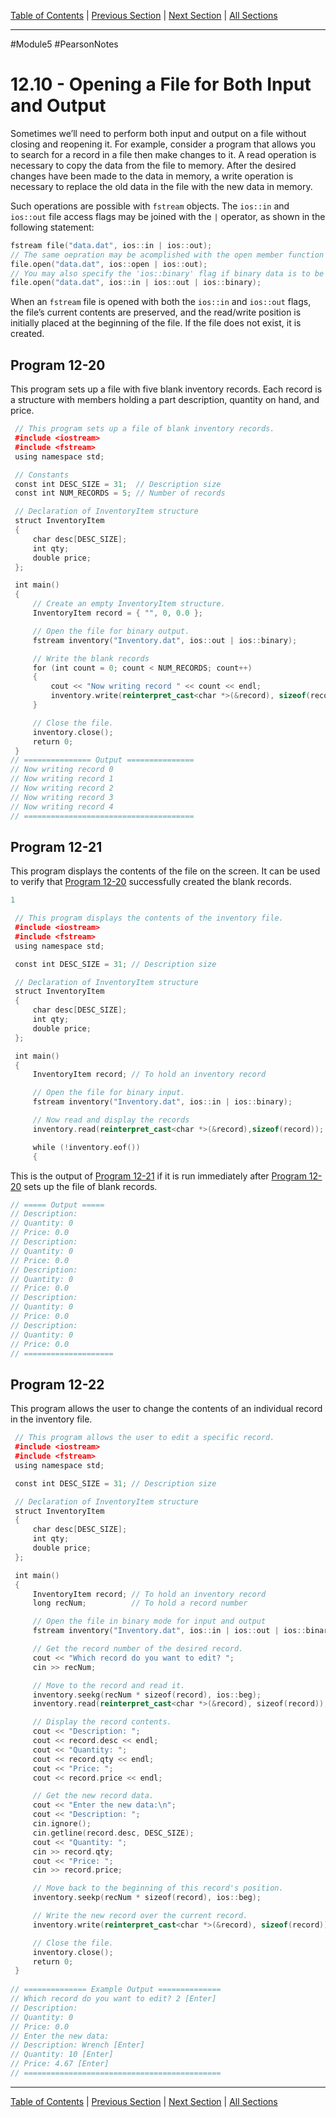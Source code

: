 [Table of Contents](/README.md) | [Previous Section](12.9%20-%20Random-Access%20Files.md) | [Next Section](12.11%20-%20Working%20with%20the%20File%20System.md) | [All Sections](/Module%205/Pearson%20Notes/)
***
#Module5 #PearsonNotes 
# 12.10 - Opening a File for Both Input and Output
Sometimes we’ll need to perform both input and output on a file without closing and reopening it. For example, consider a program that allows you to search for a record in a file then make changes to it. A read operation is necessary to copy the data from the file to memory. After the desired changes have been made to the data in memory, a write operation is necessary to replace the old data in the file with the new data in memory.

Such operations are possible with `fstream` objects. The `ios::in` and `ios::out` file access flags may be joined with the `|` operator, as shown in the following statement:
```c++
fstream file("data.dat", ios::in | ios::out);
// The same oepration may be acomplished with the open member function
file.open("data.dat", ios::open | ios::out);
// You may also specify the 'ios::binary' flag if binary data is to be written to the file
file.open("data.dat", ios::in | ios::out | ios::binary);
```
When an `fstream` file is opened with both the `ios::in` and `ios::out` flags, the file’s current contents are preserved, and the read/write position is initially placed at the beginning of the file. If the file does not exist, it is created.

## Program 12-20
This program sets up a file with five blank inventory records. Each record is a structure with members holding a part description, quantity on hand, and price.
```c++
 // This program sets up a file of blank inventory records.
 #include <iostream>
 #include <fstream>
 using namespace std;

 // Constants
 const int DESC_SIZE = 31;  // Description size
 const int NUM_RECORDS = 5; // Number of records

 // Declaration of InventoryItem structure
 struct InventoryItem
 {
     char desc[DESC_SIZE];
     int qty;
     double price;
 };

 int main()
 {
     // Create an empty InventoryItem structure.
     InventoryItem record = { "", 0, 0.0 };

     // Open the file for binary output.
     fstream inventory("Inventory.dat", ios::out | ios::binary);

     // Write the blank records
     for (int count = 0; count < NUM_RECORDS; count++)
     {
         cout << "Now writing record " << count << endl;
         inventory.write(reinterpret_cast<char *>(&record), sizeof(record));
     }

     // Close the file.
     inventory.close();
     return 0;
 }
// =============== Output ===============
// Now writing record 0
// Now writing record 1
// Now writing record 2
// Now writing record 3
// Now writing record 4
// ======================================
```

## Program 12-21
This program displays the contents of the file on the screen. It can be used to verify that [Program 12-20](#Program-12-20) successfully created the blank records.
```c++
1

 // This program displays the contents of the inventory file. 
 #include <iostream> 
 #include <fstream> 
 using namespace std; 

 const int DESC_SIZE = 31; // Description size

 // Declaration of InventoryItem structure 
 struct InventoryItem 
 { 
     char desc[DESC_SIZE]; 
     int qty; 
     double price; 
 }; 

 int main() 
 { 
     InventoryItem record; // To hold an inventory record 

     // Open the file for binary input. 
     fstream inventory("Inventory.dat", ios::in | ios::binary); 

     // Now read and display the records 
     inventory.read(reinterpret_cast<char *>(&record),sizeof(record)); 

     while (!inventory.eof()) 
     { 
```
This is the output of [Program 12-21](#Program-12-21) if it is run immediately after [Program 12-20](#Program-12-20) sets up the file of blank records.
```c++
// ===== Output =====
// Description:
// Quantity: 0
// Price: 0.0
// Description:
// Quantity: 0
// Price: 0.0
// Description:
// Quantity: 0
// Price: 0.0
// Description:
// Quantity: 0
// Price: 0.0
// Description:
// Quantity: 0
// Price: 0.0
// ====================
```

## Program 12-22
This program allows the user to change the contents of an individual record in the inventory file.
```c++
 // This program allows the user to edit a specific record. 
 #include <iostream> 
 #include <fstream> 
 using namespace std; 

 const int DESC_SIZE = 31; // Description size 

 // Declaration of InventoryItem structure 
 struct InventoryItem 
 { 
     char desc[DESC_SIZE]; 
     int qty; 
     double price; 
 }; 

 int main() 
 { 
     InventoryItem record; // To hold an inventory record 
     long recNum;          // To hold a record number 

     // Open the file in binary mode for input and output 
     fstream inventory("Inventory.dat", ios::in | ios::out | ios::binary); 

     // Get the record number of the desired record. 
     cout << "Which record do you want to edit? "; 
     cin >> recNum; 

     // Move to the record and read it. 
     inventory.seekg(recNum * sizeof(record), ios::beg); 
     inventory.read(reinterpret_cast<char *>(&record), sizeof(record)); 

     // Display the record contents. 
     cout << "Description: "; 
     cout << record.desc << endl; 
     cout << "Quantity: "; 
     cout << record.qty << endl; 
     cout << "Price: "; 
     cout << record.price << endl; 

     // Get the new record data. 
     cout << "Enter the new data:\n"; 
     cout << "Description: "; 
     cin.ignore(); 
     cin.getline(record.desc, DESC_SIZE); 
     cout << "Quantity: "; 
     cin >> record.qty; 
     cout << "Price: "; 
     cin >> record.price; 

     // Move back to the beginning of this record's position. 
     inventory.seekp(recNum * sizeof(record), ios::beg); 

     // Write the new record over the current record. 
     inventory.write(reinterpret_cast<char *>(&record), sizeof(record)); 

     // Close the file. 
     inventory.close(); 
     return 0; 
 } 
 
// ============== Example Output ==============
// Which record do you want to edit? 2 [Enter]
// Description:
// Quantity: 0
// Price: 0.0
// Enter the new data:
// Description: Wrench [Enter]
// Quantity: 10 [Enter]
// Price: 4.67 [Enter]
// ============================================
```

***
[Table of Contents](/README.md) | [Previous Section](12.9%20-%20Random-Access%20Files.md) | [Next Section](12.11%20-%20Working%20with%20the%20File%20System.md) | [All Sections](/Module%205/Pearson%20Notes/)
